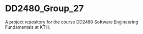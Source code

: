 # DD2480_Group_27
A project repository for the course DD2480 Software Engineering Fundamentals at KTH.
